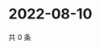 # 2022-08-10

共 0 条

<!-- BEGIN WEIBO -->
<!-- 最后更新时间 Wed Aug 10 2022 06:16:07 GMT+0800 (China Standard Time) -->

<!-- END WEIBO -->
